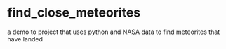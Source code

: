 # find_close_meteorites
a demo to project that uses python and NASA data to find meteorites that have landed
